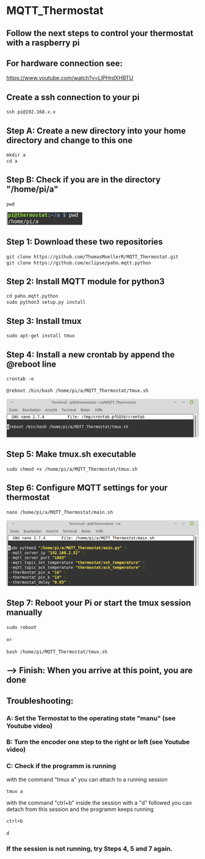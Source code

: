 #  MQTT_Thermostat

## Follow the next steps to control your thermostat with a raspberry pi

## For hardware connection see:
https://www.youtube.com/watch?v=LlPHrdXHBTU

## Create a ssh connection to your pi
    ssh pi@192.168.x.x

## Step A: Create a new directory into your home directory and change to this one
    mkdir a
    cd a

## Step B: Check if you are in the directory "/home/pi/a"
    pwd

![](images/pwd.png)

## Step 1: Download these two repositories
    git clone https://github.com/ThomasMoellerR/MQTT_Thermostat.git
    git clone https://github.com/eclipse/paho.mqtt.python

## Step 2: Install MQTT module for python3
    cd paho.mqtt.python
    sudo python3 setup.py install

## Step 3: Install tmux
    sudo apt-get install tmux


## Step 4: Install a new crontab by append the @reboot line
    crontab -e

`@reboot /bin/bash /home/pi/a/MQTT_Thermostat/tmux.sh`

![](images/crontab.png)

## Step 5: Make tmux.sh executable
    sudo chmod +x /home/pi/a/MQTT_Thermostat/tmux.sh

## Step 6: Configure MQTT settings for your thermostat
    nano /home/pi/a/MQTT_Thermostat/main.sh

![](images/main.sh.png)


## Step 7: Reboot your Pi or start the tmux session manually
    sudo reboot

    or

    bash /home/pi/MQTT_Thermostat/tmux.sh

## --> Finish: When you arrive at this point, you are done


## Troubleshooting:


###  A: Set the Termostat to the operating state "manu" (see Youtube video)

###  B: Turn the encoder one step to the right or left (see Youtube video)


###  C: Check if the programm is running

with the command "tmux a" you can attach to a running session

    tmux a

with the command "ctrl+b" inside the session with a "d" followed you can detach from this session and the programm keeps running

    ctrl+b

    d

###  If the session is not running, try Steps 4, 5 and 7 again.
